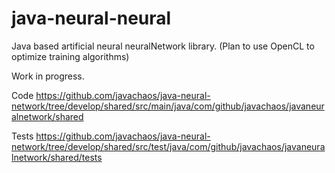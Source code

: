 java-neural-neural
===================

Java based artificial neural neuralNetwork library. (Plan to use OpenCL to optimize training algorithms)

Work in progress.

Code
https://github.com/javachaos/java-neural-network/tree/develop/shared/src/main/java/com/github/javachaos/javaneuralnetwork/shared

Tests
https://github.com/javachaos/java-neural-network/tree/develop/shared/src/test/java/com/github/javachaos/javaneuralnetwork/shared/tests
